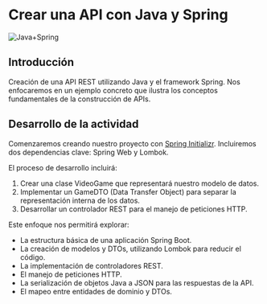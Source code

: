 # Crear una API con Java y Spring

![Java+Spring](https://i.imgur.com/d8VsZON.png)

## Introducción

Creación de una API REST utilizando Java y el framework Spring. Nos enfocaremos en un ejemplo concreto que ilustra los conceptos fundamentales de la construcción de APIs.

## Desarrollo de la actividad

Comenzaremos creando nuestro proyecto con [Spring Initializr](https://start.spring.io/). Incluiremos dos dependencias clave: Spring Web y Lombok.

El proceso de desarrollo incluirá:

1. Crear una clase VideoGame que representará nuestro modelo de datos.
1. Implementar un GameDTO (Data Transfer Object) para separar la representación interna de los datos.
1. Desarrollar un controlador REST para el manejo de peticiones HTTP.

Este enfoque nos permitirá explorar:

- La estructura básica de una aplicación Spring Boot.
- La creación de modelos y DTOs, utilizando Lombok para reducir el código.
- La implementación de controladores REST.
- El manejo de peticiones HTTP.
- La serialización de objetos Java a JSON para las respuestas de la API.
- El mapeo entre entidades de dominio y DTOs.
